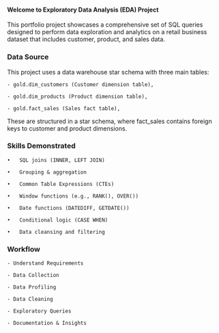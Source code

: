 #### Welcome to Exploratory Data Analysis (EDA) Project
  This portfolio project showcases a comprehensive set of SQL queries designed to perform data exploration and analytics on a retail business dataset that includes customer, product, and sales data.
  
  ### Data Source
  
  This project uses a data warehouse star schema with three main tables:    
  
    - gold.dim_customers (Customer dimension table),
  
    - gold.dim_products	(Product dimension table),
  
    - gold.fact_sales (Sales fact table),
  
  These are structured in a star schema, where fact_sales contains foreign keys to customer and product dimensions.

  ### Skills Demonstrated
  
    •	SQL joins (INNER, LEFT JOIN)
  
    •	Grouping & aggregation
  
    •	Common Table Expressions (CTEs)
  
    •	Window functions (e.g., RANK(), OVER())

    •	Date functions (DATEDIFF, GETDATE())
  
    •	Conditional logic (CASE WHEN)
  
    •	Data cleansing and filtering

  ### Workflow

    - Understand Requirements
    
    - Data Collection

    - Data Profiling

    - Data Cleaning

    - Exploratory Queries
  
    - Documentation & Insights

    
    



    


    



  
